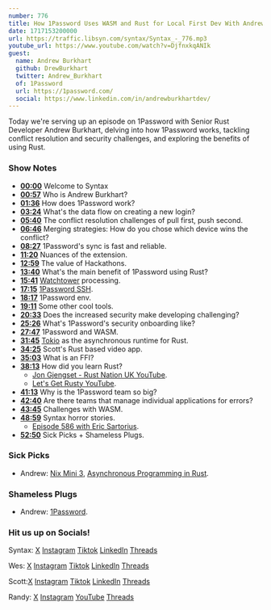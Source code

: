```yaml
---
number: 776
title: How 1Password Uses WASM and Rust for Local First Dev With Andrew Burkhart
date: 1717153200000
url: https://traffic.libsyn.com/syntax/Syntax_-_776.mp3
youtube_url: https://www.youtube.com/watch?v=DjfnxkqANIk
guest:
  name: Andrew Burkhart
  github: DrewBurkhart
  twitter: Andrew_Burkhart
  of: 1Password
  url: https://1password.com/
  social: https://www.linkedin.com/in/andrewburkhartdev/
---
```


Today we're serving up an episode on 1Password with Senior Rust Developer Andrew Burkhart, delving into how 1Password works, tackling conflict resolution and security challenges, and exploring the benefits of using Rust.

### Show Notes

* **[00:00](#t=00:00)** Welcome to Syntax
* **[00:57](#t=00:57)** Who is Andrew Burkhart?
* **[01:36](#t=01:36)** How does 1Password work?
* **[03:24](#t=03:24)** What's the data flow on creating a new login?
* **[05:40](#t=05:40)** The conflict resolution challenges of pull first, push second.
* **[06:46](#t=06:46)** Merging strategies: How do you chose which device wins the conflict?
* **[08:27](#t=08:27)** 1Password's sync is fast and reliable.
* **[11:20](#t=11:20)** Nuances of the extension.
* **[12:59](#t=12:59)** The value of Hackathons.
* **[13:40](#t=13:40)** What's the main benefit of 1Password using Rust?
* **[15:41](#t=15:41)** [Watchtower](https://watchtower.1password.com/) processing.
* **[17:15](#t=17:15)** [1Password SSH](https://1password.com/developers/ssh).
* **[18:17](#t=18:17)** 1Password env.
* **[19:11](#t=19:11)** Some other cool tools.
* **[20:33](#t=20:33)** Does the increased security make developing challenging?
* **[25:26](#t=25:26)** What's 1Password's security onboarding like?
* **[27:47](#t=27:47)** 1Password and WASM.
* **[31:45](#t=31:45)** [Tokio](https://tokio.rs/) as the asynchronous runtime for Rust.
* **[34:25](#t=34:25)** Scott's Rust based video app.
* **[35:03](#t=35:03)** What is an FFI?
* **[38:13](#t=38:13)** How did you learn Rust?
  * [Jon Gjengset - Rust Nation UK YouTube](https://www.youtube.com/watch?v=qfknfCsICUM).
  * [Let's Get Rusty YouTube](https://www.youtube.com/@letsgetrusty).
* **[41:13](#t=41:13)** Why is the 1Password team so big?
* **[42:40](#t=42:40)** Are there teams that manage individual applications for errors?
* **[43:45](#t=43:45)** Challenges with WASM.
* **[48:59](#t=48:59)** Syntax horror stories.
  * [Episode 586 with Eric Sartorius](https://syntax.fm/show/586/supper-club-digital-nomad-with-eric-sartorius).
* **[52:50](#t=52:50)** Sick Picks + Shameless Plugs.

### Sick Picks

- Andrew: [Nix Mini 3](https://www.nixsensor.com/mini-3-color-sensor/), [Asynchronous Programming in Rust](https://rust-lang.github.io/async-book/).

### Shameless Plugs

- Andrew: [1Password](https://1password.com/).

### Hit us up on Socials!

Syntax: [X](https://twitter.com/syntaxfm) [Instagram](https://www.instagram.com/syntax_fm/) [Tiktok](https://www.tiktok.com/@syntaxfm) [LinkedIn](https://www.linkedin.com/company/96077407/admin/feed/posts/) [Threads](https://www.threads.net/@syntax_fm)

Wes: [X](https://twitter.com/wesbos) [Instagram](https://www.instagram.com/wesbos/) [Tiktok](https://www.tiktok.com/@wesbos) [LinkedIn](https://www.linkedin.com/in/wesbos/) [Threads](https://www.threads.net/@wesbos)

Scott:[X](https://twitter.com/stolinski) [Instagram](https://www.instagram.com/stolinski/) [Tiktok](https://www.tiktok.com/@stolinski) [LinkedIn](https://www.linkedin.com/in/stolinski/) [Threads](https://www.threads.net/@stolinski)

Randy: [X](https://twitter.com/randyrektor) [Instagram](https://www.instagram.com/randyrektor/) [YouTube](https://www.youtube.com/@randyrektor) [Threads](https://www.threads.net/@randyrektor)
